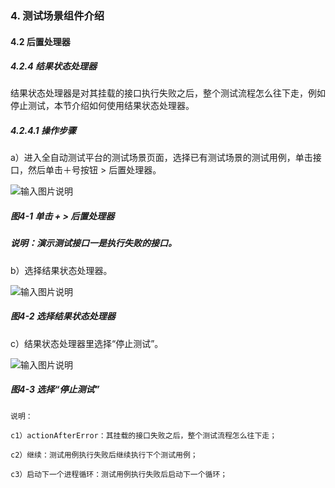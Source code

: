 ### 4. 测试场景组件介绍

#### 4.2 后置处理器

##### 4.2.4 结果状态处理器

结果状态处理器是对其挂载的接口执行失败之后，整个测试流程怎么往下走，例如停止测试，本节介绍如何使用结果状态处理器。

##### 4.2.4.1 操作步骤

a）进入全自动测试平台的测试场景页面，选择已有测试场景的测试用例，单击接口，然后单击＋号按钮 > 后置处理器。

![输入图片说明](../../../images/SoFlu%E5%85%A8%E8%87%AA%E5%8A%A8%E6%B5%8B%E8%AF%95%E5%B9%B3%E5%8F%B0%E6%95%99%E7%A8%8B/4.%20%E6%B5%8B%E8%AF%95%E5%9C%BA%E6%99%AF%E7%BB%84%E4%BB%B6%E4%BB%8B%E7%BB%8D/2.%20%E5%90%8E%E7%BD%AE%E5%A4%84%E7%90%86%E5%99%A8/4-1.png)

##### 图4-1 单击 + > 后置处理器

##### 说明：演示测试接口一是执行失败的接口。

b）选择结果状态处理器。

![输入图片说明](../../../images/SoFlu%E5%85%A8%E8%87%AA%E5%8A%A8%E6%B5%8B%E8%AF%95%E5%B9%B3%E5%8F%B0%E6%95%99%E7%A8%8B/4.%20%E6%B5%8B%E8%AF%95%E5%9C%BA%E6%99%AF%E7%BB%84%E4%BB%B6%E4%BB%8B%E7%BB%8D/2.%20%E5%90%8E%E7%BD%AE%E5%A4%84%E7%90%86%E5%99%A8/4-2.png)

##### 图4-2 选择结果状态处理器

c）结果状态处理器里选择“停止测试”。

![输入图片说明](../../../images/SoFlu%E5%85%A8%E8%87%AA%E5%8A%A8%E6%B5%8B%E8%AF%95%E5%B9%B3%E5%8F%B0%E6%95%99%E7%A8%8B/4.%20%E6%B5%8B%E8%AF%95%E5%9C%BA%E6%99%AF%E7%BB%84%E4%BB%B6%E4%BB%8B%E7%BB%8D/2.%20%E5%90%8E%E7%BD%AE%E5%A4%84%E7%90%86%E5%99%A8/4-3.png)

##### 图4-3 选择“停止测试”

```
说明：

c1）actionAfterError：其挂载的接口失败之后，整个测试流程怎么往下走；

c2）继续：测试用例执行失败后继续执行下个测试用例；

c3）启动下一个进程循环：测试用例执行失败后启动下一个循环；
